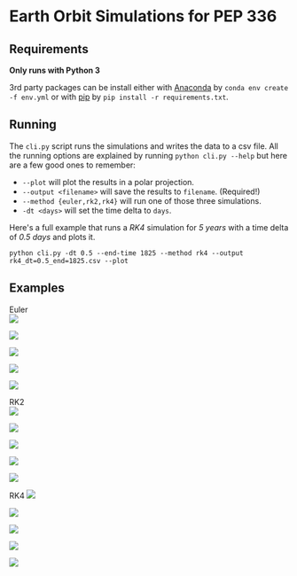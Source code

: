 # Earth Orbit Simulations for PEP 336

## Requirements
**Only runs with Python 3**  

3rd party packages can be install either with [Anaconda](https://www.anaconda.com/) 
by `conda env create -f env.yml` or with [pip](https://packaging.python.org/tutorials/installing-packages/)
by `pip install -r requirements.txt`.

## Running

The `cli.py` script runs the simulations and writes the 
data to a csv file. All the running options are explained
by running `python cli.py --help` but here are a few good ones
to remember:
- `--plot` will plot the results in a polar projection.
- `--output <filename>` will save the results to `filename`. (Required!)
- `--method {euler,rk2,rk4}` will run one of those three simulations.
- `-dt <days>` will set the time delta to `days`.

Here's a full example that runs a *RK4* simulation for *5 years* with a 
time delta of *0.5 days* and plots it. 

`python cli.py -dt 0.5 --end-time 1825 --method rk4 --output rk4_dt=0.5_end=1825.csv --plot`


## Examples

Euler  
![](./examples/euler_dt=0.1_end=1825.csvpolyplot.png)  

![](./examples/euler_dt=0.5_end=1825.csvpolyplot.png)  

![](./examples/euler_dt=1_end=1825.csvpolyplot.png)  

![](./examples/euler_dt=2.5_end=1825.csvpolyplot.png)

![](./examples/euler_dt=5_end=1825.csvpolyplot.png)

RK2  
![](./examples/rk2_dt=0.1_end=1825.csvpolyplot.png)  

![](./examples/rk2_dt=0.5_end=1825.csvpolyplot.png)

![](./examples/rk2_dt=1_end=1825.csvpolyplot.png)  

![](./examples/rk2_dt=2.5_end=1825.csvpolyplot.png)

![](./examples/rk2_dt=5_end=1825.csvpolyplot.png)

RK4
![](./examples/rk4_dt=0.1_end=1825.csvpolyplot.png)  

![](./examples/rk4_dt=0.5_end=1825.csvpolyplot.png)

![](./examples/rk4_dt=1_end=1825.csvpolyplot.png)  

![](./examples/rk4_dt=2.5_end=1825.csvpolyplot.png)

![](./examples/rk4_dt=5_end=1825.csvpolyplot.png)